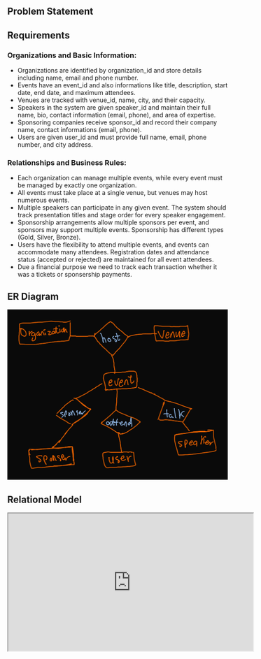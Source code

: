 ## Problem Statement

## Requirements

### Organizations and Basic Information:

* Organizations are identified by organization_id and store details including name, email and phone number.
* Events have an event_id and also informations like title, description, start date, end date, and maximum attendees.
* Venues are tracked with venue_id, name, city, and their capacity.
* Speakers in the system are given speaker_id and maintain their full name, bio, contact information (email, phone), and area of expertise.
* Sponsoring companies receive sponsor_id and record their company name, contact informations (email, phone).
* Users are given user_id and must provide full name, email, phone number, and city address.

### Relationships and Business Rules:

* Each organization can manage multiple events, while every event must be managed by exactly one organization.
* All events must take place at a single venue, but venues may host numerous events.
* Multiple speakers can participate in any given event. The system should track presentation titles and stage order for every speaker engagement.
* Sponsorship arrangements allow multiple sponsors per event, and sponsors may support multiple events. Sponsorship has different types (Gold, Silver, Bronze).
* Users have the flexibility to attend multiple events, and events can accommodate many attendees. Registration dates and attendance status (accepted or rejected) are maintained for all event attendees.
* Due a financial purpose we need to track each transaction whether it was a tickets or sponsership payments.

## ER Diagram

![1732440198077](imgs/er-diagram.png "ER Diagram")

## Relational Model
<iframe width="560" height="315" src='https://dbdiagram.io/e/6742223ce9daa85aca7abb35/6743bd81e9daa85aca8d7d5e'> </iframe>